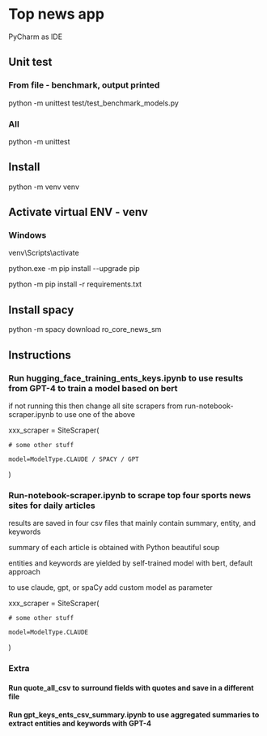 # Top news app
PyCharm as IDE

## Unit test
### From file - benchmark, output printed
python -m unittest test/test_benchmark_models.py
### All
python -m unittest

## Install
python -m venv venv

## Activate virtual ENV - venv
### Windows
venv\Scripts\activate

python.exe -m pip install --upgrade pip

python -m pip install -r requirements.txt

## Install spacy
python -m spacy download ro_core_news_sm

## Instructions

### Run hugging_face_training_ents_keys.ipynb to use results from GPT-4 to train a model based on bert
if not running this then change all site scrapers from run-notebook-scraper.ipynb to use one of the above

xxx_scraper = SiteScraper(

    # some other stuff

    model=ModelType.CLAUDE / SPACY / GPT
)

### Run-notebook-scraper.ipynb to scrape top four sports news sites for daily articles
results are saved in four csv files that mainly contain summary, entity, and keywords 

summary of each article is obtained with Python beautiful soup 

entities and keywords are yielded by self-trained model with bert, default approach 

to use claude, gpt, or spaCy add custom model as parameter

xxx_scraper = SiteScraper(

    # some other stuff

    model=ModelType.CLAUDE
)

### Extra
#### Run quote_all_csv to surround fields with quotes and save in a different file
#### Run gpt_keys_ents_csv_summary.ipynb to use aggregated summaries to extract entities and keywords with GPT-4
